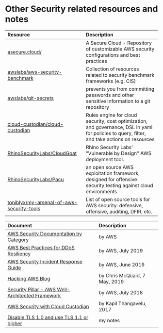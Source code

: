 # Other Security related resources and notes

| Resource | Description |
| :--- | :--- |
| [asecure.cloud/](https://asecure.cloud/) | A Secure Cloud - Repository of customizable AWS security configurations and best practices |
| [awslabs/aws-security-benchmark](https://github.com/awslabs/aws-security-benchmark) | Collection of resources related to security benchmark frameworks (e.g. CIS) |
| [awslabs/git-secrets](https://github.com/awslabs/git-secrets) | prevents you from committing passwords and other sensitive information to a git repository |
| [cloud-custodian/cloud-custodian](https://github.com/cloud-custodian/cloud-custodian) | Rules engine for cloud security, cost optimization, and governance, DSL in yaml for policies to query, filter, and take actions on resources |
| [RhinoSecurityLabs/CloudGoat](https://github.com/RhinoSecurityLabs/cloudgoat) | Rhino Security Labs' "Vulnerable by Design" AWS deployment tool. |
| [RhinoSecurityLabs/Pacu](https://github.com/RhinoSecurityLabs/pacu) | an open source AWS exploitation framework, designed for offensive security testing against cloud environments |
| [toniblyx/my-arsenal-of-aws-security-tools](https://github.com/toniblyx/my-arsenal-of-aws-security-tools)| List of open source tools for AWS security: defensive, offensive, auditing, DFIR, etc.|

| Document | Description |
| :--- | :--- |
| [AWS Security Documentation by Category](https://docs.aws.amazon.com/security/) | by AWS |
| [AWS Best Practices for DDoS Resiliency](https://d0.awsstatic.com/whitepapers/Security/DDoS_White_Paper.pdf) | by AWS, July 2019 |
| [AWS Security Incident Response Guide](https://d1.awsstatic.com/whitepapers/aws_security_incident_response.pdf) | by AWS, June 2019 |
| [Hacking AWS Blog](https://www.devopsgroup.com/blog/hacking-aws-blog/) | by Chris McQuaid, 7 May, 2019 |
| [Security Pillar - AWS Well-Architected Framework](https://d1.awsstatic.com/whitepapers/architecture/AWS-Security-Pillar.pdf) | by AWS, July 2018 |
| [AWS Security with Cloud Custodian](http://aws-de-media.s3.amazonaws.com/images/TransformationDay/TDay_Slides/Capital_One_AWS.pdf) | by Kapil Thangavelu, 2017 |
| [Disable TLS 1.0 and use TLS 1.1 or higher](ConfigureTLS.md) | my notes |
